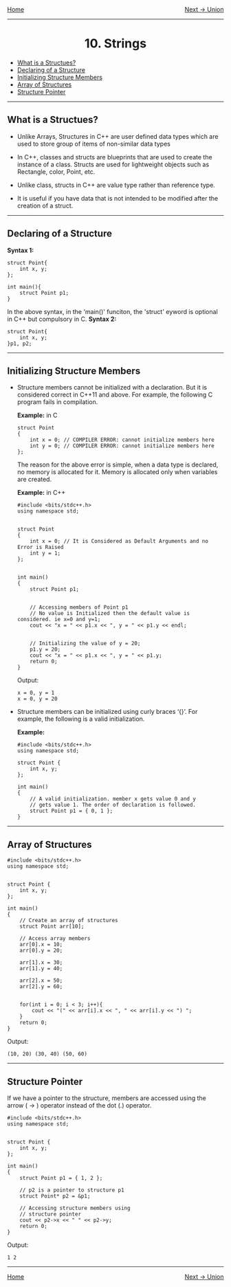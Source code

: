 <div style="display: flex; justify-content: space-between">
<a href="../C++.md">Home</a>
<br/>
<a href="./11. Union - C++.md">Next -> Union</a>
</div>

<hr/>

<h1 style = "text-align:center">10. Strings</h1>

- [What is a Structues?](#what-is-a-structues)
- [Declaring of a Structure](#declaring-of-a-structure)
- [Initializing Structure Members](#initializing-structure-members)
- [Array of Structures](#array-of-structures)
- [Structure Pointer](#structure-pointer)

<hr/>

## What is a Structues?
- Unlike Arrays, Structures in C++ are user defined data types which are used to store group of items of non-similar data types

- In C++, classes and structs are blueprints that are used to create the instance of a class. Structs are used for lightweight objects such as Rectangle, color, Point, etc.

- Unlike class, structs in C++ are value type rather than reference type. 

- It is useful if you have data that is not intended to be modified after the creation of a struct.


<hr/>


## Declaring of a Structure

**Syntax 1:**
```
struct Point{
	int x, y;
};

int main(){
	struct Point p1;
}
```

In the above syntax, in the 'main()' funciton, the 'struct' eyword is optional in C++ but compulsory in C.
**Syntax 2:**
```
struct Point{
	int x, y;
}p1, p2;
```

<hr/>

## Initializing Structure Members

- Structure members cannot be initialized with a declaration. But it is considered correct in C++11 and above. For example, the following C program fails in compilation.
  
	**Example:** in C
	```
	struct Point
	{
        int x = 0; // COMPILER ERROR: cannot initialize members here
        int y = 0; // COMPILER ERROR: cannot initialize members here
	};
	```
	The reason for the above error is simple, when a data type is declared, no memory is allocated for it. Memory is allocated only when variables are created.

	**Example:** in C++
	```
	#include <bits/stdc++.h>
	using namespace std;


	struct Point
	{
        int x = 0; // It is Considered as Default Arguments and no Error is Raised
        int y = 1;
	};


	int main()
	{
        struct Point p1;


        // Accessing members of Point p1
        // No value is Initialized then the default value is considered. ie x=0 and y=1;
        cout << "x = " << p1.x << ", y = " << p1.y << endl;


        // Initializing the value of y = 20;
        p1.y = 20;
        cout << "x = " << p1.x << ", y = " << p1.y;
        return 0;
	}
	```
	Output:
	```
	x = 0, y = 1      
	x = 0, y = 20 
	```

- Structure members can be initialized using curly braces ‘{}’. For example, the following is a valid initialization.
  
	**Example:**
	```
	#include <bits/stdc++.h>
	using namespace std;

	struct Point {
		int x, y;
	};

	int main()
	{
        // A valid initialization. member x gets value 0 and y
        // gets value 1. The order of declaration is followed.
        struct Point p1 = { 0, 1 };
	}
	```

<hr/>

## Array of Structures

```
#include <bits/stdc++.h>
using namespace std;


struct Point {
    int x, y;
};
 
int main()
{
    // Create an array of structures
    struct Point arr[10];
 
    // Access array members
    arr[0].x = 10;
    arr[0].y = 20;
    
    arr[1].x = 30;
    arr[1].y = 40;
    
    arr[2].x = 50;
    arr[2].y = 60;


    for(int i = 0; i < 3; i++){
        cout << "(" << arr[i].x << ", " << arr[i].y << ") ";
    }
    return 0;
}
```
Output:
```
(10, 20) (30, 40) (50, 60)
```

<hr/>

## Structure Pointer

If we have a pointer to the structure, members are accessed using the arrow ( -> ) operator instead of the dot (.) operator.

```
#include <bits/stdc++.h>
using namespace std;


struct Point {
    int x, y;
};
 
int main()
{
    struct Point p1 = { 1, 2 };
 
    // p2 is a pointer to structure p1
    struct Point* p2 = &p1;
 
    // Accessing structure members using
    // structure pointer
    cout << p2->x << " " << p2->y;
    return 0;
}
```
Output:
```
1 2
```

<hr/>
<div style="display: flex; justify-content: space-between">
<a href="../C++.md">Home</a>
<br/>
<a href="./11. Union - C++.md">Next -> Union</a>
</div>